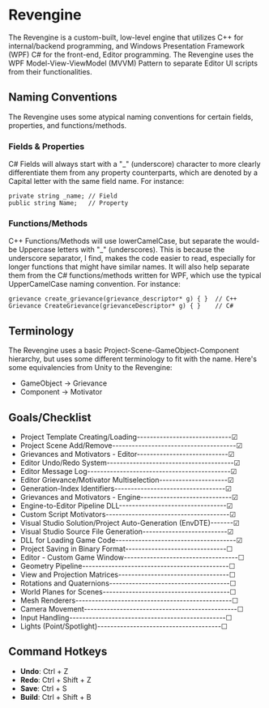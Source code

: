 # Revengine
The Revengine is a custom-built, low-level engine that utilizes C++ for internal/backend programming, and Windows Presentation Framework (WPF) C# for the front-end, Editor programming. The Revengine uses the WPF Model-View-ViewModel (MVVM) Pattern to separate Editor UI scripts from their functionalities.

## Naming Conventions
The Revengine uses some atypical naming conventions for certain fields, properties, and functions/methods.

### Fields & Properties
C# Fields will always start with a "_" (underscore) character to more clearly differentiate them from any property counterparts, which are denoted
by a Capital letter with the same field name. For instance:
```
private string _name; // Field
public string Name;   // Property
```

### Functions/Methods
C++ Functions/Methods will use lowerCamelCase, but separate the would-be Uppercase letters with "_" (underscores). This is because the underscore separator, I find, makes the code easier to read, especially for longer functions that might have similar names. It will also help separate them from the C# functions/methods written for WPF, which use the typical UpperCamelCase naming convention. For instance:
```
grievance create_grievance(grievance_descriptor* g) { }  // C++
Grievance CreateGrievance(grievanceDescriptor* g) { }    // C#
```

## Terminology
The Revengine uses a basic Project-Scene-GameObject-Component hierarchy, but uses some different terminology to fit with the name. Here's some equivalencies from Unity to the Revengine:
* GameObject -> Grievance
* Component -> Motivator

## Goals/Checklist
* Project Template Creating/Loading-----------------------------☑
* Project Scene Add/Remove--------------------------------------☑
* Grievances and Motivators - Editor----------------------------☑
* Editor Undo/Redo System---------------------------------------☑
* Editor Message Log--------------------------------------------☑
* Editor Grievance/Motivator Multiselection---------------------☑
* Generation-Index Identifiers----------------------------------☑
* Grievances and Motivators - Engine----------------------------☑
* Engine-to-Editor Pipeline DLL---------------------------------☑
* Custom Script Motivators--------------------------------------☑
* Visual Studio Solution/Project Auto-Generation (EnvDTE)-------☑
* Visual Studio Source File Generation--------------------------☑
* DLL for Loading Game Code-------------------------------------☑
* Project Saving in Binary Format-------------------------------☐
* Editor - Custom Game Window-----------------------------------☐
* Geometry Pipeline---------------------------------------------☐
* View and Projection Matrices----------------------------------☐
* Rotations and Quaternions-------------------------------------☐
* World Planes for Scenes---------------------------------------☐
* Mesh Renderers------------------------------------------------☐
* Camera Movement-----------------------------------------------☐
* Input Handling------------------------------------------------☐
* Lights (Point/Spotlight)--------------------------------------☐

## Command Hotkeys
* __Undo__: Ctrl + Z
* __Redo__: Ctrl + Shift + Z
* __Save__: Ctrl + S
* __Build__: Ctrl + Shift + B
